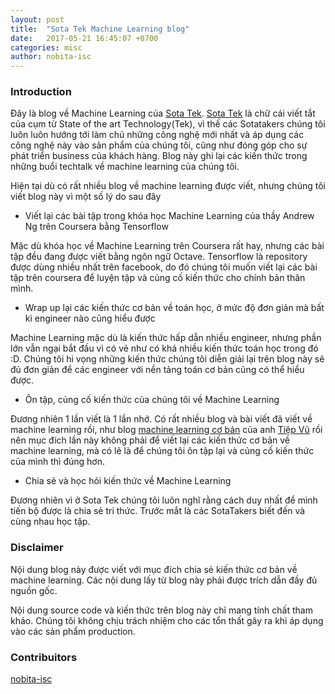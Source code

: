 ```yaml
---
layout: post
title:  "Sota Tek Machine Learning blog"
date:   2017-05-21 16:45:07 +0700
categories: misc
author: nobita-isc
---
```


### Introduction
Đây là blog về Machine Learning của [Sota Tek](http://sotatek.com). [Sota Tek](http://sotatek.com) là chữ cái viết tắt của cụm từ State of the art Technology(Tek), vì thế các Sotatakers chúng tôi luôn luôn hướng tới làm chủ những công nghệ mới nhất và áp dụng các công nghệ này vào sản phẩm của chúng tôi, cũng như đóng góp cho sự phát triển business của khách hàng. Blog này ghi lại các kiến thức trong những buổi techtalk về machine learning của chúng tôi.

Hiện tại dù có rất nhiều blog về machine learning được viết, nhưng chúng tôi viết blog này vì một số lý do sau đây
- Viết lại các bài tập trong khóa học Machine Learning của thầy Andrew Ng trên Coursera bằng Tensorflow

Mặc dù khóa học về Machine Learning trên Coursera rất hay, nhưng các bài tập đều đang được viết bằng ngôn ngữ Octave. Tensorflow là repository được dùng nhiều nhất trên facebook, do đó chúng tôi muốn viết lại các bài tập trên coursera để luyện tập và củng cố kiến thức cho chính bản thân mình.

- Wrap up lại các kiến thức cơ bản về toán học, ở mức độ đơn giản mà bất kì engineer nào cũng hiểu được

Machine Learning mặc dù là kiến thức hấp dẫn nhiều engineer, nhưng phần lớn vẫn ngại bắt đầu vì có vẻ như có khá nhiều kiến thức toán học trong đó :D. Chúng tôi hi vọng những kiến thức chúng tôi diễn giải lại trên blog này sẽ đủ đơn giản để các engineer với nền tảng toán cơ bản cũng có thể hiểu được.

- Ôn tập, củng cố kiến thức của chúng tôi về Machine Learning

Đương nhiên 1 lần viết là 1 lần nhớ. Có rất nhiều blog và bài viết đã viết về machine learning rồi, như blog [machine learning cơ bản](http://machinelearningcoban.com/) của anh [Tiệp Vũ](https://github.com/tiepvupsu) rồi nên mục đích lần này không phải để viết lại các kiến thức cơ bản về machine learning, mà có lẽ là để chúng tôi ôn tập lại và củng cố kiến thức của mình thì đúng hơn.

- Chia sẻ và học hỏi kiến thức về Machine Learning

Đương nhiên vì ở Sota Tek chúng tôi luôn nghĩ rằng cách duy nhất để mình tiến bộ được là chia sẻ tri thức. Trước mắt là các SotaTakers biết đến và cùng nhau học tập.


### Disclaimer

Nội dung blog này được viết với mục đích chia sẻ kiến thức cơ bản về machine learning. Các nội dung lấy từ blog này phải được trích dẫn đầy đủ nguồn gốc. 

Nội dung source code và kiến thức trên blog này chỉ mang tính chất tham khảo. Chúng tôi không chịu trách nhiệm cho các tổn thất gây ra khi áp dụng vào các sản phẩm production.

### Contribuitors
[nobita-isc](http://github.com/nobita-isc)
